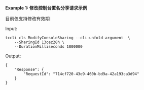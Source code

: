 **Example 1: 修改控制台匿名分享请求示例**

目前仅支持修改有效期

Input: 

```
tccli cls ModifyConsoleSharing --cli-unfold-argument  \
    --SharingId 13cez28h \
    --DurationMilliseconds 1800000
```

Output: 
```
{
    "Response": {
        "RequestId": "714cf720-43e9-460b-bd9a-42a193ca3d94"
    }
}
```

